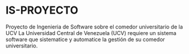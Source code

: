 # IS-PROYECTO
Proyecto de Ingenieria de Software sobre el comedor universitario de la UCV
La Universidad Central de Venezuela (UCV) requiere un sistema software que sistematice y 
automatice la gestión de su comedor universitario. 
